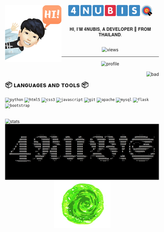 <div>
    <img align="left" src="https://raw.githubusercontent.com/4NUBlS/4NUBlS/master/assets/avatar_1.png" alt="4NUBlS" width="185" hight="185"/>
</div>
<div align="center">
    <img src="https://raw.githubusercontent.com/4NUBlS/4NUBlS/master/assets/4.png" alt="4"/>
    <img src="https://raw.githubusercontent.com/4NUBlS/4NUBlS/master/assets/N.png" alt="N"/>
    <img src="https://raw.githubusercontent.com/4NUBlS/4NUBlS/master/assets/U.png" alt="U"/>
    <img src="https://raw.githubusercontent.com/4NUBlS/4NUBlS/master/assets/B.png" alt="B"/>
    <img src="https://raw.githubusercontent.com/4NUBlS/4NUBlS/master/assets/I.png" alt="I"/>
    <img src="https://raw.githubusercontent.com/4NUBlS/4NUBlS/master/assets/S.png" alt="S"/>
    <img src="https://raw.githubusercontent.com/4NUBlS/4NUBlS/master/assets/BOW.png" alt="BOW"/>
    <br>
    <br>
    <p>𝐇𝐈, 𝐈'𝐌 𝟒𝐍𝐔𝐁𝐥𝐒, 𝐀 𝐃𝐄𝐕𝐄𝐋𝐎𝐏𝐄𝐑 🚀 𝐅𝐑𝐎𝐌 𝐓𝐇𝐀𝐈𝐋𝐀𝐍𝐃.</p>
    <br>
    <img src="https://views.whatilearened.today/views/github/4NUBlS/4NUBlS.svg" alt="views"/>
</div>

---
<div align="center">
    <img src="https://github-profile-trophy.vercel.app/?username=4NUBlS&column=7" alt="profile"/>
</div>
<br>
<div>
    <img align="right" src="https://bad-apple-github-readme.vercel.app/api?show_bg=1&username=4NUBlS" alt="bad"/>
</div>
<div>
    <h2>📦 ʟᴀɴɢᴜᴀɢᴇs ᴀɴᴅ ᴛᴏᴏʟs 📦</h2>
    <code><img src="https://img.shields.io/badge/python%20-%2314354C.svg?&style=for-the-badge&logo=python&logoColor=white" alt="python"/></code>
    <code><img src="https://img.shields.io/badge/html5%20-%23E34F26.svg?&style=for-the-badge&logo=html5&logoColor=white" alt="html5"/></code>
    <code><img src="https://img.shields.io/badge/css3%20-%231572B6.svg?&style=for-the-badge&logo=css3&logoColor=white" alt="css3"/></code>
    <code><img src="https://img.shields.io/badge/javascript%20-%23323330.svg?&style=for-the-badge&logo=javascript&logoColor=%23F7DF1E" alt="javascript"/></code>
    <code><img src="https://img.shields.io/badge/git%20-%23F05033.svg?&style=for-the-badge&logo=git&logoColor=white" alt="git"/></code>
    <code><img src="https://img.shields.io/badge/apache%20-%23D42029.svg?&style=for-the-badge&logo=apache&logoColor=white" alt="apache"/></code>
    <code><img src="https://img.shields.io/badge/mysql-%2300f.svg?&style=for-the-badge&logo=mysql&logoColor=white" alt="mysql"/></code>
    <code><img src="https://img.shields.io/badge/flask%20-%23000.svg?&style=for-the-badge&logo=flask&logoColor=white" alt="flask"/></code>
    <code><img src="https://img.shields.io/badge/bootstrap%20-%23563D7C.svg?&style=for-the-badge&logo=bootstrap&logoColor=white" alt="bootstrap"/></code>
</div>
<br>
<br>
<div>
    <img src="https://github-readme-stats.vercel.app/api/top-langs/?username=4NUBlS" alt="stats"/>
    <img align="right" src="https://raw.githubusercontent.com/4NUBlS/4NUBlS/master/assets/banner.png" alt="banner" width="515"/>
</div>

---
<div align="center">
    <img src="https://raw.githubusercontent.com/4NUBlS/4NUBlS/master/assets/giphy.gif" alt="giphy" width="185" hight="185"/>
</div>
